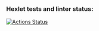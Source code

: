 ### Hexlet tests and linter status:
[![Actions Status](https://github.com/sem7655/python-project-49/workflows/hexlet-check/badge.svg)](https://github.com/sem7655/python-project-49/actions)